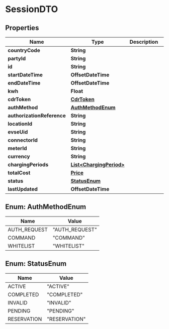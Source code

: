 

# SessionDTO


## Properties

| Name | Type | Description | Notes |
|------------ | ------------- | ------------- | -------------|
|**countryCode** | **String** |  |  |
|**partyId** | **String** |  |  |
|**id** | **String** |  |  |
|**startDateTime** | **OffsetDateTime** |  |  |
|**endDateTime** | **OffsetDateTime** |  |  [optional] |
|**kwh** | **Float** |  |  |
|**cdrToken** | [**CdrToken**](CdrToken.md) |  |  |
|**authMethod** | [**AuthMethodEnum**](#AuthMethodEnum) |  |  |
|**authorizationReference** | **String** |  |  [optional] |
|**locationId** | **String** |  |  |
|**evseUid** | **String** |  |  |
|**connectorId** | **String** |  |  |
|**meterId** | **String** |  |  [optional] |
|**currency** | **String** |  |  |
|**chargingPeriods** | [**List&lt;ChargingPeriod&gt;**](ChargingPeriod.md) |  |  [optional] |
|**totalCost** | [**Price**](Price.md) |  |  [optional] |
|**status** | [**StatusEnum**](#StatusEnum) |  |  |
|**lastUpdated** | **OffsetDateTime** |  |  |



## Enum: AuthMethodEnum

| Name | Value |
|---- | -----|
| AUTH_REQUEST | &quot;AUTH_REQUEST&quot; |
| COMMAND | &quot;COMMAND&quot; |
| WHITELIST | &quot;WHITELIST&quot; |



## Enum: StatusEnum

| Name | Value |
|---- | -----|
| ACTIVE | &quot;ACTIVE&quot; |
| COMPLETED | &quot;COMPLETED&quot; |
| INVALID | &quot;INVALID&quot; |
| PENDING | &quot;PENDING&quot; |
| RESERVATION | &quot;RESERVATION&quot; |



